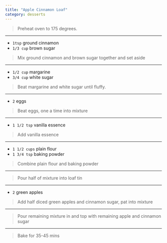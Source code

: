 ```yaml
---
title: "Apple Cinnamon Loaf"
category: desserts
---
```



> Preheat oven to 175 degrees.

---

* `1tsp` ground cinnamon
* `1/3 cup` brown sugar

> Mix ground cinnamon and  brown sugar  together and set aside

---

* `1/2 cup` margarine
* `3/4 cup` white sugar

> Beat margarine and white sugar until fluffy.

---

* `2` eggs

> Beat eggs, one a time into mixture

---

* `1 1/2 tsp` vanilla essence

> Add vanilla essence

---

* `1 1/2 cups` plain flour
* `1 3/4 tsp` baking powder

> Combine plain flour and baking powder

---

> Pour half of mixture into loaf tin

---

* `2` green apples

> Add half diced green apples and cinnamon sugar, pat into mixture

---

> Pour remaining mixture in and top with remaining apple and cinnamon sugar

---

> Bake for 35-45 mins

